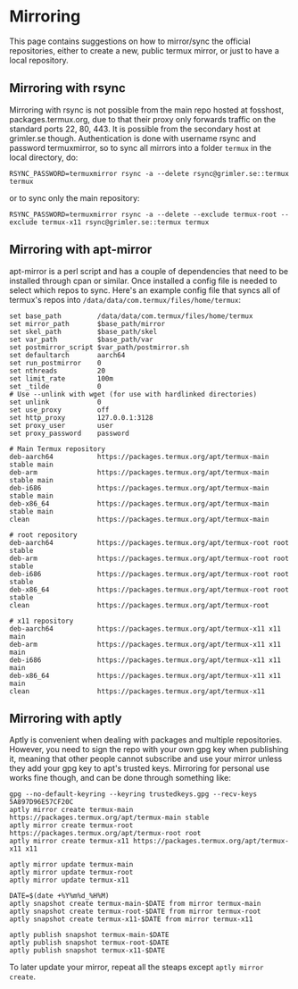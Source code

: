 # Mirroring

This page contains suggestions on how to mirror/sync the official repositories, either to create a new, public termux mirror, or just to have a local repository.

## Mirroring with rsync

Mirroring with rsync is not possible from the main repo hosted at fosshost, packages.termux.org, due to that their proxy only forwards traffic on the standard ports 22, 80, 443. It is possible from the secondary host at grimler.se though. Authentication is done with username rsync and password termuxmirror, so to sync all mirrors into a folder `termux` in the local directory, do:

```
RSYNC_PASSWORD=termuxmirror rsync -a --delete rsync@grimler.se::termux termux
```

or to sync only the main repository:

```
RSYNC_PASSWORD=termuxmirror rsync -a --delete --exclude termux-root --exclude termux-x11 rsync@grimler.se::termux termux
```
## Mirroring with apt-mirror

apt-mirror is a perl script and has a couple of dependencies that need to be installed through cpan or similar. Once installed a config file is needed to select which repos to sync. Here's an example config file that syncs all of termux's repos into `/data/data/com.termux/files/home/termux`:

```
set base_path         /data/data/com.termux/files/home/termux
set mirror_path       $base_path/mirror
set skel_path         $base_path/skel
set var_path          $base_path/var
set postmirror_script $var_path/postmirror.sh
set defaultarch       aarch64
set run_postmirror    0
set nthreads          20
set limit_rate        100m
set _tilde            0
# Use --unlink with wget (for use with hardlinked directories)
set unlink            0
set use_proxy         off
set http_proxy        127.0.0.1:3128
set proxy_user        user
set proxy_password    password

# Main Termux repository
deb-aarch64           https://packages.termux.org/apt/termux-main stable main
deb-arm               https://packages.termux.org/apt/termux-main stable main
deb-i686              https://packages.termux.org/apt/termux-main stable main
deb-x86_64            https://packages.termux.org/apt/termux-main stable main
clean                 https://packages.termux.org/apt/termux-main

# root repository
deb-aarch64           https://packages.termux.org/apt/termux-root root stable
deb-arm               https://packages.termux.org/apt/termux-root root stable
deb-i686              https://packages.termux.org/apt/termux-root root stable
deb-x86_64            https://packages.termux.org/apt/termux-root root stable
clean                 https://packages.termux.org/apt/termux-root

# x11 repository
deb-aarch64           https://packages.termux.org/apt/termux-x11 x11 main
deb-arm               https://packages.termux.org/apt/termux-x11 x11 main
deb-i686              https://packages.termux.org/apt/termux-x11 x11 main
deb-x86_64            https://packages.termux.org/apt/termux-x11 x11 main
clean                 https://packages.termux.org/apt/termux-x11

```

## Mirroring with aptly

Aptly is convenient when dealing with packages and multiple repositories. However, you need to sign the repo with your own gpg key when publishing it, meaning that other people cannot subscribe and use your mirror unless they add your gpg key to apt's trusted keys. Mirroring for personal use works fine though, and can be done through something like:

```
gpg --no-default-keyring --keyring trustedkeys.gpg --recv-keys 5A897D96E57CF20C
aptly mirror create termux-main https://packages.termux.org/apt/termux-main stable
aptly mirror create termux-root https://packages.termux.org/apt/termux-root root
aptly mirror create termux-x11 https://packages.termux.org/apt/termux-x11 x11

aptly mirror update termux-main
aptly mirror update termux-root
aptly mirror update termux-x11

DATE=$(date +%Y%m%d_%H%M)
aptly snapshot create termux-main-$DATE from mirror termux-main
aptly snapshot create termux-root-$DATE from mirror termux-root
aptly snapshot create termux-x11-$DATE from mirror termux-x11

aptly publish snapshot termux-main-$DATE
aptly publish snapshot termux-root-$DATE
aptly publish snapshot termux-x11-$DATE
```

To later update your mirror, repeat all the steaps except `aptly mirror create`.

